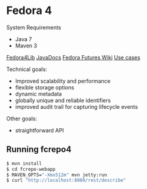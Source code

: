 # Fedora 4

System Requirements
* Java 7
* Maven 3


[Fedora4Lib](http://fedora4lib.org)
[JavaDocs](http://futures.github.com/fcrepo4)
[Fedora Futures Wiki](https://wiki.duraspace.org/display/FF/Fedora+Futures+Home)
[Use cases](https://wiki.duraspace.org/display/FF/Use+Cases)

Technical goals:
* Improved scalability and performance
* flexible storage options
* dynamic metadata
* globally unique and reliable identifiers
* improved audit trail for capturing lifecycle events

Other goals:
* straightforward API

## Running fcrepo4

```bash
$ mvn install
$ cd fcrepo-webapp
$ MAVEN_OPTS="-Xmx512m" mvn jetty:run
$ curl "http://localhost:8080/rest/describe"
```

